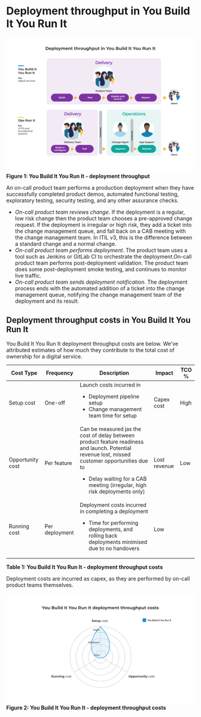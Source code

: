 # Deployment throughput in You Build It You Run It

![Deployment throughput in You Build It You Run It](../.gitbook/assets/what-is-you-build-it-you-run-it/you-build-it-you-run-it-deployment-throughput.png)
**Figure 1: You Build It You Run It - deployment throughput**

An on-call product team performs a production deployment when they have successfully completed product demos, automated functional testing, exploratory testing, security testing, and any other assurance checks. 

* *On-call product team reviews change*. If the deployment is a regular, low risk change then the product team chooses a pre-approved change request. If the deployment is irregular or high risk, they add a ticket into the change management queue, and fall back on a CAB meeting with the change management team. In ITIL v3, this is the difference between a standard change and a normal change. 
* *On-call product team performs deployment*. The product team uses a tool such as Jenkins or GitLab CI to orchestrate the deployment.On-call product team performs post-deployment validation. The product team does some post-deployment smoke testing, and continues to monitor live traffic.
* *On-call product team sends deployment notification*. The deployment process ends with the automated addition of a ticket into the change management queue, notifying the change management team of the deployment and its result. 

## Deployment throughput costs in You Build It You Run It

You Build It You Run It deployment throughput costs are below. We’ve attributed estimates of how much they contribute to the total cost of ownership for a digital service. 

|Cost Type|Frequency|Description|Impact|TCO %|
|---|---|---|---|---|
|Setup cost|One-off|Launch costs incurred in<ul><li>Deployment pipeline setup</li><li>Change management team time for setup</li></ul>|Capex cost|High|
|Opportunity cost|Per feature|Can be measured jas the cost of delay between product feature readiness and launch. Potential revenue lost, missed customer opportunities due to<ul><li>Delay waiting for a CAB meeting (irregular, high risk deployments only)</li></ul>|Lost revenue|Low|
|Running cost|Per deployment|Deployment costs incurred in completing a deployment<ul><li>Time for performing deployments, and rolling back deployments minimised due to no handovers</li></ul>|Low|
**Table 1: You Build It You Run It - deployment throughput costs**

Deployment costs are incurred as capex, as they are performed by on-call product teams themselves. 

![Deployment throughput costs in You Build It You Run It](../.gitbook/assets/what-is-you-build-it-you-run-it/you-build-it-you-run-it-deployment-throughput-costs.png)
**Figure 2: You Build It You Run It - deployment throughput costs**